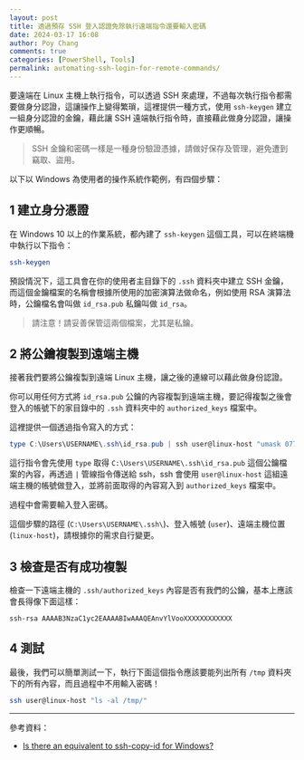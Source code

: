 ```yaml
---
layout: post
title: 透過預存 SSH 登入認證免除執行遠端指令還要輸入密碼
date: 2024-03-17 16:08
author: Poy Chang
comments: true
categories: [PowerShell, Tools]
permalink: automating-ssh-login-for-remote-commands/
---
```


要遠端在 Linux 主機上執行指令，可以透過 SSH 來處理，不過每次執行指令都需要做身分認證，這讓操作上變得繁瑣，這裡提供一種方式，使用 `ssh-keygen` 建立一組身分認證的金鑰，藉此讓 SSH 遠端執行指令時，直接藉此做身分認證，讓操作更順暢。

> SSH 金鑰和密碼一樣是一種身份驗證憑據，請做好保存及管理，避免遭到竊取、盜用。

以下以 Windows 為使用者的操作系統作範例，有四個步驟：

## 1 建立身分憑證

在 Windows 10 以上的作業系統，都內建了 `ssh-keygen` 這個工具，可以在終端機中執行以下指令：

```bash
ssh-keygen
```

預設情況下，這工具會在你的使用者主目錄下的 `.ssh` 資料夾中建立 SSH 金鑰，而這個金鑰檔案的名稱會根據所使用的加密演算法做命名，例如使用 RSA 演算法時，公鑰檔名會叫做 `id_rsa.pub` 私鑰叫做 `id_rsa`。

> 請注意！請妥善保管這兩個檔案，尤其是私鑰。

## 2 將公鑰複製到遠端主機

接著我們要將公鑰複製到遠端 Linux 主機，讓之後的連線可以藉此做身份認證。

你可以用任何方式將 `id_rsa.pub` 公鑰的內容複製到遠端主機，要記得複製之後會登入的帳號下的家目錄中的 `.ssh` 資料夾中的 `authorized_keys` 檔案中。

這裡提供一個透過指令寫入的方式：

```powershell
type C:\Users\USERNAME\.ssh\id_rsa.pub | ssh user@linux-host "umask 077; test -d .ssh || mkdir .ssh ; cat >> .ssh/authorized_keys || exit 1" 
```

這行指令會先使用 `type` 取得 `C:\Users\USERNAME\.ssh\id_rsa.pub` 這個公鑰檔案的內容，再透過 `|` 管線指令傳送給 ssh，ssh 會使用 `user@linux-host` 這組遠端主機的帳號做登入，並將前面取得的內容寫入到 `authorized_keys` 檔案中。

過程中會需要輸入登入密碼。

這個步驟的路徑 (`C:\Users\USERNAME\.ssh\`)、登入帳號 (`user`)、遠端主機位置 (`linux-host`)，請根據你的需求自行變更。

## 3 檢查是否有成功複製

檢查一下遠端主機的 `.ssh/authorized_keys` 內容是否有我們的公鑰，基本上應該會長得像下面這樣：

```text
ssh-rsa AAAAB3NzaC1yc2EAAAABIwAAAQEAnvYlVooXXXXXXXXXXXX
```

## 4 測試

最後，我們可以簡單測試一下，執行下面這個指令應該要能列出所有 `/tmp` 資料夾下的所有內容，而且過程中不用輸入密碼！

```bash
ssh user@linux-host "ls -al /tmp/"
```

---

參考資料：

* [Is there an equivalent to ssh-copy-id for Windows?](https://serverfault.com/questions/224810/is-there-an-equivalent-to-ssh-copy-id-for-windows)
